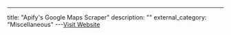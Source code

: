 ---
title: "Apify's Google Maps Scraper"
description: ""
external_category: "Miscellaneous"
---[Visit Website](https://apify.com/compass/crawler-google-places)

